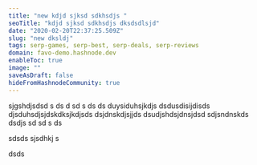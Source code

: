 ```yaml
---
title: "new kdjd sjksd sdkhsdjs "
seoTitle: "kdjd sjksd sdkhsdjs dksdsdlsjd"
date: "2020-02-20T22:37:25.509Z"
slug: "new dksldj"
tags: serp-games, serp-best, serp-deals, serp-reviews
domain: favo-demo.hashnode.dev
enableToc: true
image: ""
saveAsDraft: false
hideFromHashnodeCommunity: true
---
```


sjgshdjsdsd s ds d sd s ds ds duysiduhsjkdjs dsdusdisijdisds djsduhsdjsjdskdksjkdjsds dsjdnskdjsjjds dsudjshdsjdnsjdsd sdjsndnskds
dsdjs
sd
sd
s
ds

sdsds
sjsdhkj
s

dsds
